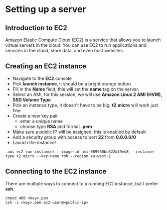 # Setting up a server

## Introduction to EC2

Amazon Elastic Compute Cloud (EC2) is a service that allows you to launch virtual servers in the cloud. You can use EC2
to run applications and services in the cloud, store data, and even host websites.

## Creating an EC2 instance

- Navigate to the **EC2** console
- Pick **launch instance**, it should be a bright orange button.
- Fill in the **Name** field, this will set the **name** tag on the server.
- Select an AMI, for this session, we will use **Amazon Linux 2 AMI (HVM), SSD Volume Type**
- Pick an instance type, it doesn't have to be big, **t2.micro** will work just fine
- Create a new key pair
    - enter a unique name
    - choose type **RSA** and format **.pem**
- Make sure a public IP will be assigned, this is enabled by default
- Add a security group with access to port **22** from **0.0.0.0/0**
- Launch the instance!

```shell
 aws ec2 run-instances --image-id ami-089950bc622d39ed8 --instance-type t2.micro --key-name rob --region eu-west-1
```

## Connecting to the EC2 instance

There are multiple ways to connect to a running EC2 instance, but I prefer **ssh**.

```shell
chmod 400 <key>.pem
ssh -i <key>.pem ec2-user@<public-ip>
```
